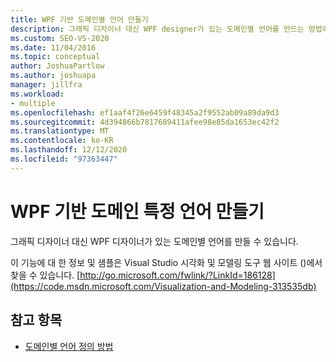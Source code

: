 ```yaml
---
title: WPF 기반 도메인별 언어 만들기
description: 그래픽 디자이너 대신 WPF designer가 있는 도메인별 언어를 만드는 방법에 대해 알아봅니다.
ms.custom: SEO-VS-2020
ms.date: 11/04/2016
ms.topic: conceptual
author: JoshuaPartlow
ms.author: joshuapa
manager: jillfra
ms.workload:
- multiple
ms.openlocfilehash: ef1aaf4f26e6459f48345a2f9552ab09a89da9d3
ms.sourcegitcommit: 4d394866b7817689411afee98e85da1653ec42f2
ms.translationtype: MT
ms.contentlocale: ko-KR
ms.lasthandoff: 12/12/2020
ms.locfileid: "97363447"
---
```

# <a name="create-a-wpf-based-domain-specific-language"></a>WPF 기반 도메인 특정 언어 만들기

그래픽 디자이너 대신 WPF 디자이너가 있는 도메인별 언어를 만들 수 있습니다.

이 기능에 대 한 정보 및 샘플은 Visual Studio 시각화 및 모델링 도구 웹 사이트 ()에서 찾을 수 있습니다. [http://go.microsoft.com/fwlink/?LinkId=186128](https://code.msdn.microsoft.com/Visualization-and-Modeling-313535db)

## <a name="see-also"></a>참고 항목

- [도메인별 언어 정의 방법](../modeling/how-to-define-a-domain-specific-language.md)
